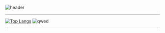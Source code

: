 ![header](https://capsule-render.vercel.app/api?type=soft&theme=dark&color=black&fontColor=FFFFFF&height=300&section=header&text=StarSong%20profile&fontSize=90)

---

[![Top Langs](https://github-readme-stats.vercel.app/api/top-langs/?username=kami1152&layout=compact)](https://github.com/anuraghazra/github-readme-stats)
![qwed](https://github.com/kami1152/kami1152/assets/85269354/0b0635a5-6803-4e35-a4a6-d7b4567917a6)

---
